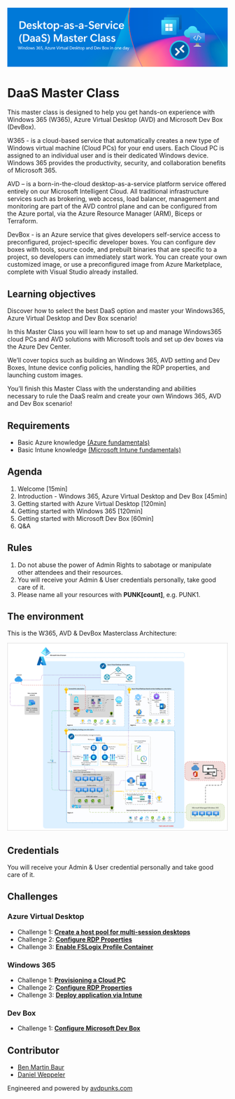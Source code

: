 ![header](Images/newheader.png)

# DaaS Master Class

This master class is designed to help you get hands-on experience with Windows 365 (W365), Azure Virtual Desktop (AVD) and Microsoft Dev Box (DevBox). 
 
W365 - is a cloud-based service that automatically creates a new type of Windows virtual machine (Cloud PCs) for your end users. Each Cloud PC is assigned to an individual user and is their dedicated Windows device. Windows 365 provides the productivity, security, and collaboration benefits of Microsoft 365.

AVD – is a born-in-the-cloud desktop-as-a-service platform service offered entirely on our Microsoft Intelligent Cloud. All traditional infrastructure services such as brokering, web access, load balancer, management and monitoring are part of the AVD control plane and can be configured from the Azure portal, via the Azure Resource Manager (ARM), Biceps or Terraform. 

DevBox - is an Azure service that gives developers self-service access to preconfigured, project-specific developer boxes. You can configure dev boxes with tools, source code, and prebuilt binaries that are specific to a project, so developers can immediately start work. You can create your own customized image, or use a preconfigured image from Azure Marketplace, complete with Visual Studio already installed.
 
## Learning objectives 

Discover how to select the best DaaS option and master your Windows365, Azure Virtual Desktop and Dev Box scenario!

In this Master Class you will learn how to set up and manage Windows365 cloud PCs and AVD solutions with Microsoft tools and set up dev boxes via the Azure Dev Center.

We’ll cover topics such as building an Windows 365, AVD setting and Dev Boxes, Intune device config policies, handling the RDP properties, and launching custom images.

You’ll finish this Master Class with the understanding and abilities necessary to rule the DaaS realm and create your own Windows 365, AVD and Dev Box scenario!

## Requirements

- Basic Azure knowledge [(Azure fundamentals)](https://learn.microsoft.com/en-us/training/paths/azure-fundamentals-describe-azure-architecture-services/)
- Basic Intune knowledge [(Microsoft Intune fundamentals)](https://learn.microsoft.com/en-us/training/paths/endpoint-manager-fundamentals/)


## Agenda

1.	Welcome [15min]
2.	Introduction - Windows 365, Azure Virtual Desktop and Dev Box [45min]
3.  Getting started with Azure Virtual Desktop [120min]
4.	Getting started with Windows 365 [120min]
5.	Getting started with Microsoft Dev Box [60min]
6.	Q&A

## Rules

 1. Do not abuse the power of Admin Rights to sabotage or manipulate other attendees and their resources.
 2. You will receive your Admin & User credentials personally, take good care of it.
 3. Please name all your resources with **PUNK[count]**, e.g. PUNK1. 

## The environment

This is the W365, AVD & DevBox Masterclass Architecture:

![This image shows the Master Class Architecture](Images/DaaS-accelerator-baseline-architecture.png)

## Credentials

You will receive your Admin & User credential personally and take good care of it.

## Challenges

### Azure Virtual Desktop

- Challenge 1: **[Create a host pool for multi-session desktops](Challenges/AVD/01-AVD-Multi-Session-Hostpool.md)**
- Challenge 2: **[Configure RDP Properties](Challenges/AVD/02-AVD-RDP-Properties.md)**
- Challenge 3: **[Enable FSLogix Profile Container](Challenges/AVD/03-AVD-FSLogix.md)**

### Windows 365

- Challenge 1: **[Provisioning a Cloud PC](Challenges/W365/01-W365-Provisioning-CPC.md)**
- Challenge 2: **[Configure RDP Properties](Challenges/W365/02-W365-RDP-Properties.md)**
- Challenge 3: **[Deploy application via Intune](Challenges/W365/03-W365-App-Deployment.md)**

### Dev Box

- Challenge 1: **[Configure Microsoft Dev Box](Challenges/DevBox/01-DevBox-Configure-Dev-Box.md)**

## Contributor

- [Ben Martin Baur](https://www.linkedin.com/in/ben-martin-baur/)
- [Daniel Weppeler](https://www.linkedin.com/in/daniel-weppeler/)

Engineered and powered by [avdpunks.com](https://avdpunks.com)
